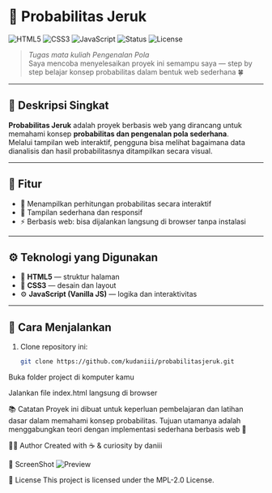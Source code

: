 # 🍊 Probabilitas Jeruk

![HTML5](https://img.shields.io/badge/Code-HTML5-orange?logo=html5)
![CSS3](https://img.shields.io/badge/Style-CSS3-blue?logo=css3)
![JavaScript](https://img.shields.io/badge/Logic-JavaScript-yellow?logo=javascript)
![Status](https://img.shields.io/badge/Status-Learning%20Project-brightgreen)
![License](https://img.shields.io/badge/License-MPL--2.0-lightgrey)

> *Tugas mata kuliah Pengenalan Pola*  
> Saya mencoba menyelesaikan proyek ini semampu saya — step by step belajar konsep probabilitas dalam bentuk web sederhana 🍀

---

## 🎯 Deskripsi Singkat
**Probabilitas Jeruk** adalah proyek berbasis web yang dirancang untuk memahami konsep **probabilitas dan pengenalan pola sederhana**.  
Melalui tampilan web interaktif, pengguna bisa melihat bagaimana data dianalisis dan hasil probabilitasnya ditampilkan secara visual.

---

## 🧩 Fitur
- 🔢 Menampilkan perhitungan probabilitas secara interaktif  
- 🎨 Tampilan sederhana dan responsif  
- ⚡ Berbasis web: bisa dijalankan langsung di browser tanpa instalasi  

---

## ⚙️ Teknologi yang Digunakan
- 🧱 **HTML5** — struktur halaman  
- 🎨 **CSS3** — desain dan layout  
- ⚙️ **JavaScript (Vanilla JS)** — logika dan interaktivitas  

---

## 🚀 Cara Menjalankan
1. Clone repository ini:
   ```bash
   git clone https://github.com/kudaniii/probabilitasjeruk.git
Buka folder project di komputer kamu

Jalankan file index.html langsung di browser

📚 Catatan
Proyek ini dibuat untuk keperluan pembelajaran dan latihan dasar dalam memahami konsep probabilitas.
Tujuan utamanya adalah menggabungkan teori dengan implementasi sederhana berbasis web 💪

👨‍💻 Author
Created with ☕ & curiosity by daniii


📸 ScreenShot
![Preview](https://raw.githubusercontent.com/kudaniii/probabilitasjeruk/a8c7546726d9e4881bf8d678015ba0e209258cb6/Cuplikan%20layar%202025-10-15%20120508.png)


📜 License
This project is licensed under the MPL-2.0 License.
